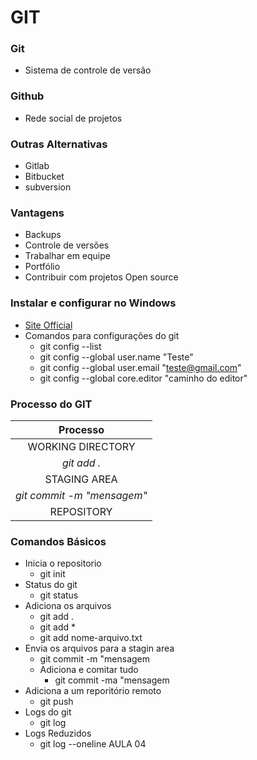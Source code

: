 
# GIT

### Git 
- Sistema de controle de versão
### Github 
- Rede social de projetos

### Outras Alternativas 
- Gitlab
- Bitbucket
- subversion

### Vantagens
- Backups
- Controle de versões
- Trabalhar em equipe
- Portfólio
- Contribuir com projetos Open source

### Instalar e configurar no Windows
- [Site Official](https://git-scm.com/)
- Comandos para configurações do git
    - git config --list
    - git config --global user.name "Teste"
    - git config --global user.email "teste@gmail.com"
    - git config --global core.editor "caminho do editor"

### Processo do GIT
| Processo                      |
| :---------------------------: |
| WORKING DIRECTORY             |
|   *git add .*                 |
| STAGING AREA                  |
| *git commit -m "mensagem"*    |
| REPOSITORY                    |

### Comandos Básicos
- Inicia o repositorio
    - git init
- Status do git
    - git status
- Adiciona os arquivos
    - git add .
    - git add *
    - git add nome-arquivo.txt
- Envia os arquivos para a stagin area
    - git commit -m "mensagem
    - Adiciona e comitar tudo
        - git commit -ma "mensagem
- Adiciona a um reporitório remoto
    - git push
- Logs do git
    - git log
- Logs Reduzidos
    - git log --oneline
 AULA 04
